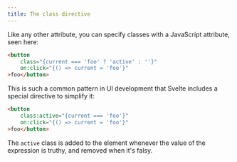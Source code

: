 ```yaml
---
title: The class directive
---
```


Like any other attribute, you can specify classes with a JavaScript attribute, seen here:

```html
<button
	class="{current === 'foo' ? 'active' : ''}"
	on:click="{() => current = 'foo'}"
>foo</button>
```

This is such a common pattern in UI development that Svelte includes a special directive to simplify it:

```html
<button
	class:active="{current === 'foo'}"
	on:click="{() => current = 'foo'}"
>foo</button>
```

The `active` class is added to the element whenever the value of the expression is truthy, and removed when it's falsy.